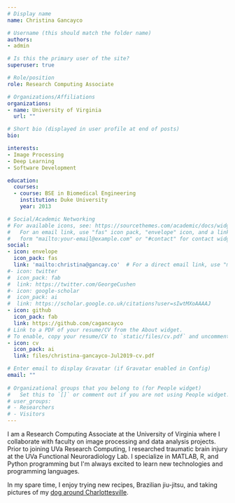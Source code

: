 ```yaml
---
# Display name
name: Christina Gancayco

# Username (this should match the folder name)
authors:
- admin

# Is this the primary user of the site?
superuser: true

# Role/position
role: Research Computing Associate

# Organizations/Affiliations
organizations:
- name: University of Virginia
  url: ""

# Short bio (displayed in user profile at end of posts)
bio: 

interests:
- Image Processing
- Deep Learning
- Software Development

education:
  courses:
  - course: BSE in Biomedical Engineering
    institution: Duke University
    year: 2013

# Social/Academic Networking
# For available icons, see: https://sourcethemes.com/academic/docs/widgets/#icons
#   For an email link, use "fas" icon pack, "envelope" icon, and a link in the
#   form "mailto:your-email@example.com" or "#contact" for contact widget.
social:
- icon: envelope
  icon_pack: fas
  link: 'mailto:christina@gancay.co'  # For a direct email link, use "mailto:test@example.org".
#- icon: twitter
#  icon_pack: fab
#  link: https://twitter.com/GeorgeCushen
#- icon: google-scholar
#  icon_pack: ai
#  link: https://scholar.google.co.uk/citations?user=sIwtMXoAAAAJ
- icon: github
  icon_pack: fab
  link: https://github.com/cagancayco
# Link to a PDF of your resume/CV from the About widget.
# To enable, copy your resume/CV to `static/files/cv.pdf` and uncomment the lines below.  
- icon: cv
  icon_pack: ai
  link: files/christina-gancayco-Jul2019-cv.pdf

# Enter email to display Gravatar (if Gravatar enabled in Config)
email: ""
  
# Organizational groups that you belong to (for People widget)
#   Set this to `[]` or comment out if you are not using People widget.  
# user_groups:
# - Researchers
# - Visitors
---
```


I am a Research Computing Associate at the University of Virginia where I collaborate with faculty on image processing and data analysis projects. Prior to joining UVa Research Computing, I researched traumatic brain injury at the UVa Functional Neuroradiology Lab. I specialize in MATLAB, R, and Python programming but I'm always excited to learn new technologies and programming languages.

In my spare time, I enjoy trying new recipes, Brazilian jiu-jitsu, and taking pictures of my [dog around Charlottesville](https://instagram.com/cvillemopsy).
